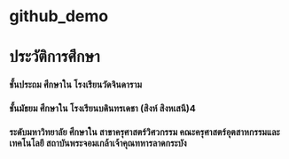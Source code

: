 # github_demo

<html>
	<H1>ประวัติการศึกษา</H1>
	<H3>ชั้นประถม ศึกษาใน โรงเรียนวัดจินดาราม</H3>
	<H3>ชั้นมัธยม ศึกษาใน โรงเรียนบดินทรเดชา (สิงห์ สิงหเสนี)4</H3>
	<H3>ระดับมหาวิทยาลัย ศึกษาใน สาขาครุศาสตร์วิศวกรรม คณะครุศาสตร์อุตสาหกรรมและเทคโนโลยี สถาบันพระจอมเกล้าเจ้าคุณทหารลาดกระบัง</H3>
	<br>
</html>
